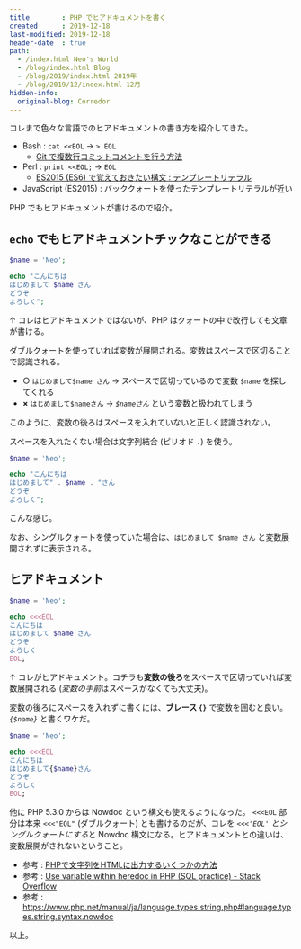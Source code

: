 ```yaml
---
title        : PHP でヒアドキュメントを書く
created      : 2019-12-18
last-modified: 2019-12-18
header-date  : true
path:
  - /index.html Neo's World
  - /blog/index.html Blog
  - /blog/2019/index.html 2019年
  - /blog/2019/12/index.html 12月
hidden-info:
  original-blog: Corredor
---
```


コレまで色々な言語でのヒアドキュメントの書き方を紹介してきた。

- Bash : `cat <<EOL` → `> EOL`
  - [Git で複数行コミットコメントを行う方法](/blog/2016/02/18-01.html)
- Perl : `print <<EOL;` → `EOL`
  - [ES2015 (ES6) で覚えておきたい構文 : テンプレートリテラル](/blog/2017/06/16-01.html)
- JavaScript (ES2015) : バッククォートを使ったテンプレートリテラルが近い

PHP でもヒアドキュメントが書けるので紹介。

## `echo` でもヒアドキュメントチックなことができる

```php
$name = 'Neo';

echo "こんにちは
はじめまして $name さん
どうぞ
よろしく";
```

↑ コレはヒアドキュメントではないが、PHP はクォートの中で改行しても文章が書ける。

ダブルクォートを使っていれば変数が展開される。変数はスペースで区切ることで認識される。

- ○ `はじめまして$name さん` → スペースで区切っているので変数 `$name` を探してくれる
- **×** `はじめまして$nameさん` → *`$nameさん`* という変数と扱われてしまう

このように、変数の後ろはスペースを入れていないと正しく認識されない。

スペースを入れたくない場合は文字列結合 (ピリオド `.`) を使う。

```php
$name = 'Neo';

echo "こんにちは
はじめまして" . $name . "さん
どうぞ
よろしく";
```

こんな感じ。

なお、シングルクォートを使っていた場合は、`はじめまして $name さん` と変数展開されずに表示される。

## ヒアドキュメント

```php
$name = 'Neo';

echo <<<EOL
こんにちは
はじめまして $name さん
どうぞ
よろしく
EOL;
```

↑ コレがヒアドキュメント。コチラも**変数の後ろ**をスペースで区切っていれば変数展開される (*変数の手前*はスペースがなくても大丈夫)。

変数の後ろにスペースを入れずに書くには、**ブレース `{}`** で変数を囲むと良い。*`{$name}`* と書くワケだ。

```php
$name = 'Neo';

echo <<<EOL
こんにちは
はじめまして{$name}さん
どうぞ
よろしく
EOL;
```

他に PHP 5.3.0 からは Nowdoc という構文も使えるようになった。 `<<<EOL` 部分は本来 `<<<"EOL"` (ダブルクォート) とも書けるのだが、コレを *`<<<'EOL'` とシングルクォートにする*と Nowdoc 構文になる。ヒアドキュメントとの違いは、変数展開がされないということ。

- 参考 : [PHPで文字列をHTMLに出力するいくつかの方法](https://www.flatflag.nir87.com/echo-180)
- 参考 : [Use variable within heredoc in PHP (SQL practice) - Stack Overflow](https://stackoverflow.com/questions/11274354/use-variable-within-heredoc-in-php-sql-practice)
- 参考 : <https://www.php.net/manual/ja/language.types.string.php#language.types.string.syntax.nowdoc>

以上。
